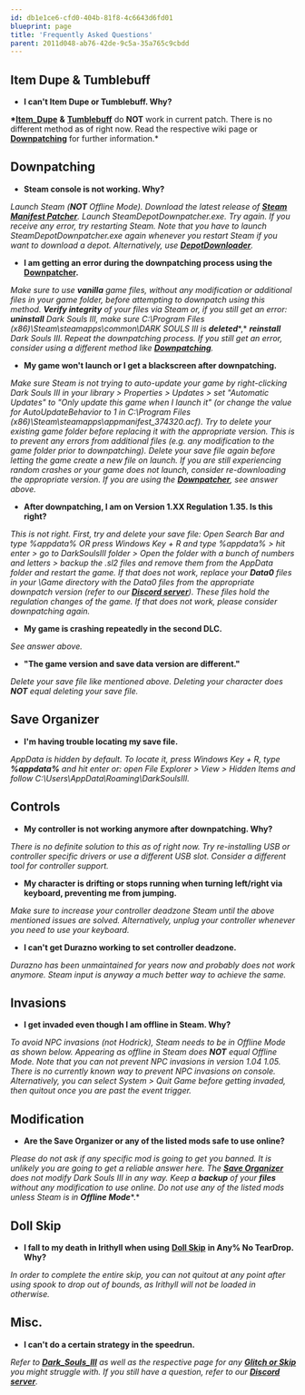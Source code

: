 ```yaml
---
id: db1e1ce6-cfd0-404b-81f8-4c6643d6fd01
blueprint: page
title: 'Frequently Asked Questions'
parent: 2011d048-ab76-42de-9c5a-35a765c9cbdd
---
```

## Item Dupe & Tumblebuff

- **I can't Item Dupe or Tumblebuff. Why?**

**\***[**Item\_Dupe**](/darksouls3/item-dupe) **&** [**Tumblebuff**](/darksouls3/tumblebuff) do **NOT** work in current patch. There is no different method as of right now. Read the respective wiki page or [**Downpatching**](/darksouls3/downpatching) for further information.*

## Downpatching

- **Steam console is not working. Why?**

*Launch Steam (****NOT*** *Offline Mode). Download the latest release of* [***Steam Manifest Patcher***](https://github.com/fifty-six/zig.SteamManifestPatcher/releases)*. Launch SteamDepotDownpatcher.exe. Try again. If you receive any error, try restarting Steam. Note that you have to launch SteamDepotDownpatcher.exe again whenever you restart Steam if you want to download a depot. Alternatively, use* [***DepotDownloader***](https://github.com/SteamRE/DepotDownloader)*.*

- **I am getting an error during the downpatching process using the** [**Downpatcher**](https://wiki.speedsouls.com/Dark_Souls_III_Downpatcher)**.**

*Make sure to use* ***vanilla*** *game files, without any modification or additional files in your game folder, before attempting to downpatch using this method.* ***Verify integrity*** *of your files via Steam or, if you still get an error:* ***uninstall*** *Dark Souls III, make sure C:\Program Files (x86)\Steam\steamapps\common\DARK SOULS III is* ***deleted***\*,* ***reinstall*** *Dark Souls III. Repeat the downpatching process. If you still get an error, consider using a different method like* [***Downpatching***](https://wiki.speedsouls.com/Downpatching)*.*

- **My game won't launch or I get a blackscreen after downpatching.**

*Make sure Steam is not trying to auto-update your game by right-clicking Dark Souls III in your library > Properties > Updates > set "Automatic Updates" to "Only update this game when I launch it" (or change the value for AutoUpdateBehavior to 1 in C:\Program Files (x86)\Steam\steamapps\appmanifest\_374320.acf). Try to delete your existing game folder before replacing it with the appropriate version. This is to prevent any errors from additional files (e.g. any modification to the game folder prior to downpatching). Delete your save file again before letting the game create a new file on launch. If you are still experiencing random crashes or your game does not launch, consider re-downloading the appropriate version. If you are using the* [***Downpatcher***](https://wiki.speedsouls.com/Dark_Souls_III_Downpatcher)*, see answer above.*

- **After downpatching, I am on Version 1.XX Regulation 1.35. Is this right?**

*This is not right. First, try and delete your save file: Open Search Bar and type %appdata% OR press Windows Key + R and type %appdata% > hit enter > go to DarkSoulsIII folder > Open the folder with a bunch of numbers and letters > backup the .sl2 files and remove them from the AppData folder and restart the game. If that does not work, replace your* ***Data0*** *files in your \Game directory with the Data0 files from the appropriate downpatch version (refer to our* [***Discord server***](http://discord.speedsouls.com/)*). These files hold the regulation changes of the game. If that does not work, please consider downpatching again.*

- **My game is crashing repeatedly in the second DLC.**

*See answer above.*

- **"The game version and save data version are different."**

*Delete your save file like mentioned above. Deleting your character does* ***NOT*** *equal deleting your save file.*

## Save Organizer

- **I'm having trouble locating my save file.**

*AppData is hidden by default. To locate it, press Windows Key + R, type* ***%appdata%*** *and hit enter or: open File Explorer > View > Hidden Items and follow C:\Users<your username>\AppData\Roaming\DarkSoulsIII<numbers>.*

## Controls

- **My controller is not working anymore after downpatching. Why?**

*There is no definite solution to this as of right now. Try re-installing USB or controller specific drivers or use a different USB slot. Consider a different tool for controller support.*

- **My character is drifting or stops running when turning left/right via keyboard, preventing me from jumping.**

*Make sure to increase your controller deadzone Steam until the above mentioned issues are solved. Alternatively, unplug your controller whenever you need to use your keyboard.*

- **I can't get Durazno working to set controller deadzone.**

*Durazno has been unmaintained for years now and probably does not work anymore. Steam input is anyway a much better way to achieve the same.*

## Invasions

- **I get invaded even though I am offline in Steam. Why?**

*To avoid NPC invasions (not Hodrick), Steam needs to be in Offline Mode as shown below. Appearing as offline in Steam does* ***NOT*** *equal Offline Mode.*  *Note that you can not prevent NPC invasions in version 1.04 1.05. There is no currently known way to prevent NPC invasions on console. Alternatively, you can select System > Quit Game before getting invaded, then quitout once you are past the event trigger.*

## Modification

- **Are the Save Organizer or any of the listed mods safe to use online?**

*Please do not ask if any specific mod is going to get you banned. It is unlikely you are going to get a reliable answer here. The* [***Save Organizer***](https://wiki.speedsouls.com/SpeedSouls_-_Save_Organizer) *does not modify Dark Souls III in any way. Keep a* ***backup*** *of your* ***files*** *without any modification to use online. Do not use any of the listed mods unless Steam is in* ***Offline Mode***\*.*

## Doll Skip

- **I fall to my death in Irithyll when using** [**Doll Skip**](https://wiki.speedsouls.com/Doll_Skip) **in Any% No TearDrop. Why?**

*In order to complete the entire skip, you can not quitout at any point after using spook to drop out of bounds, as Irithyll will not be loaded in otherwise.*

## Misc.

- **I can't do a certain strategy in the speedrun.**

*Refer to* [***Dark\_Souls\_III***](/darksouls3) *as well as the respective page for any* [***Glitch or Skip***](https://wiki.speedsouls.com/Category:Glitch_\(Dark_Souls_III\)) *you might struggle with. If you still have a question, refer to our* [***Discord server***](http://discord.speedsouls.com/)*.*

